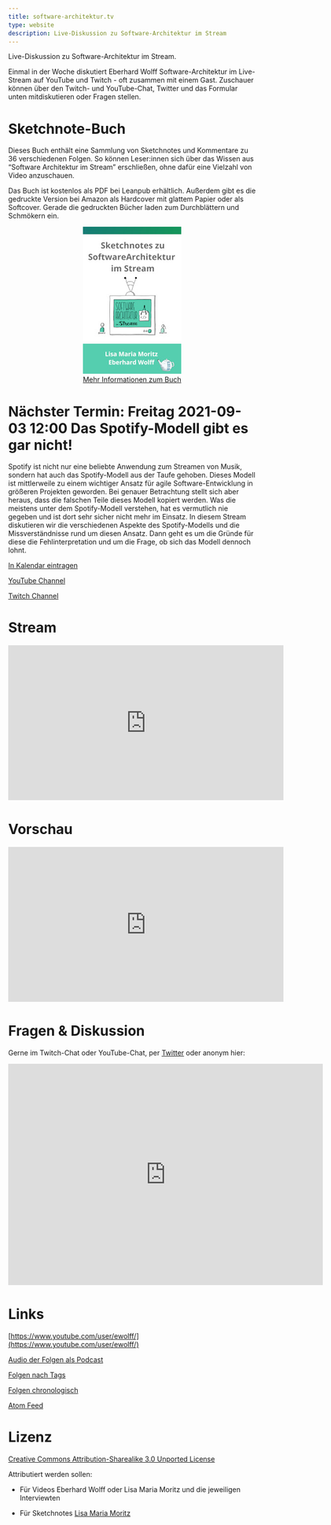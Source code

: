 ```yaml
---
title: software-architektur.tv
type: website
description: Live-Diskussion zu Software-Architektur im Stream
---
```


Live-Diskussion zu Software-Architektur im Stream. 

Einmal in der Woche diskutiert Eberhard Wolff Software-Architektur im
Live-Stream auf YouTube und Twitch - oft zusammen mit einem
Gast. Zuschauer können über den Twitch- und YouTube-Chat, Twitter und
das Formular unten mitdiskutieren oder Fragen
stellen. 

# Sketchnote-Buch

Dieses Buch enthält eine Sammlung von Sketchnotes und Kommentare zu 36
verschiedenen Folgen. So können Leser:innen sich über das Wissen aus
“Software Architektur im Stream” erschließen, ohne dafür eine Vielzahl
von Video anzuschauen.

Das Buch ist kostenlos als PDF bei Leanpub erhältlich. Außerdem gibt
es die gedruckte Version bei Amazon als Hardcover mit glattem Papier
oder als Softcover. Gerade die gedruckten Bücher laden zum
Durchblättern und Schmökern ein. 

<center>

<a href="sketchnote-buch"> <img
src="sketchnote-buch.jpg" /> <br /> Mehr Informationen zum Buch</a>

</center>


# Nächster Termin: Freitag 2021-09-03 12:00 Das Spotify-Modell gibt es gar nicht!

Spotify ist nicht nur eine beliebte Anwendung zum Streamen von Musik,
sondern hat auch das Spotify-Modell aus der Taufe gehoben. Dieses
Modell ist mittlerweile zu einem wichtiger Ansatz für agile
Software-Entwicklung in größeren Projekten geworden. Bei genauer
Betrachtung stellt sich aber heraus, dass die falschen Teile dieses
Modell kopiert werden. Was die meistens unter dem Spotify-Modell
verstehen, hat es vermutlich nie gegeben und ist dort sehr sicher
nicht mehr im Einsatz. In diesem Stream diskutieren wir die
verschiedenen Aspekte des Spotify-Modells und die Missverständnisse
rund um diesen Ansatz. Dann geht es um die Gründe für diese die
Fehlinterpretation und um die Frage, ob sich das Modell dennoch lohnt.

[In Kalendar eintragen](termin.ics)

[YouTube Channel](https://www.youtube.com/channel/UCaX9XGZHHh-D3xSqExT0F5Q)

[Twitch Channel](https://www.twitch.tv/ebrwolff)

# Stream

<center>
<div aclass="embed-container"> <iframe width="560" height="315"
src="https://www.youtube-nocookie.com/embed/I63tgkMCDUw"
frameborder="0" allow="accelerometer; autoplay; clipboard-write;
encrypted-media; gyroscope; picture-in-picture"
allowfullscreen></iframe> </div>
</center>

<!-- In diesem Stream sieht und hört man Johannes und Eberhard. -->

<!-- # Sketchnote Stream -->

<!-- <center> -->
<!-- <div aclass="embed-container"> <iframe width="560" height="315" -->
<!-- src="https://www.youtube-nocookie.com/embed/EzO1c4Z0dvw" -->
<!-- frameborder="0" allow="accelerometer; autoplay; clipboard-write; -->
<!-- encrypted-media; gyroscope; picture-in-picture" -->
<!-- allowfullscreen></iframe> </div> -->
<!-- </center> -->

<!-- In diesem Stream malt Lisa Moritz ihren Sketchnote und dazu gibt es -->
<!-- das Audio mit Johannes und Eberhard. -->

# Vorschau

<center>
<div aclass="embed-container"> <iframe width="560" height="315"
src="https://www.youtube-nocookie.com/embed/F5THHBn-wrs"
frameborder="0" allow="accelerometer; autoplay; clipboard-write;
encrypted-media; gyroscope; picture-in-picture"
allowfullscreen></iframe> </div>
</center>

# Fragen & Diskussion

Gerne im Twitch-Chat oder YouTube-Chat, per [Twitter](https://twitter.com/ewolff) oder anonym
hier:

<div class="embed-container">
<div class="ratio4x3">
<iframe
src="https://docs.google.com/forms/d/e/1FAIpQLSf0xIZkNG_wRJ0IiobVcO3Z-q3dQMcwYTww0wgiWCupZCKM4A/viewform?embedded=true"
width="640" height="450" frameborder="0" marginheight="0"
marginwidth="0">Loading…</iframe>
</div>
</div>

# Links

[https://www.youtube.com/user/ewolff/](https://www.youtube.com/user/ewolff/)

[Audio der Folgen als Podcast](podcast.html)

[Folgen nach Tags](tags.html)

[Folgen chronologisch](chronologisch.html)

[Atom Feed](feed.xml)

# Lizenz

[Creative Commons Attribution-Sharealike 3.0 Unported
License](http://creativecommons.org/licenses/by-sa/3.0/)

Attributiert werden sollen:

* Für Videos Eberhard Wolff oder Lisa Maria Moritz und die jeweiligen Interviewten

* Für Sketchnotes [Lisa Maria Moritz](https://twitter.com/Teapot4181)
